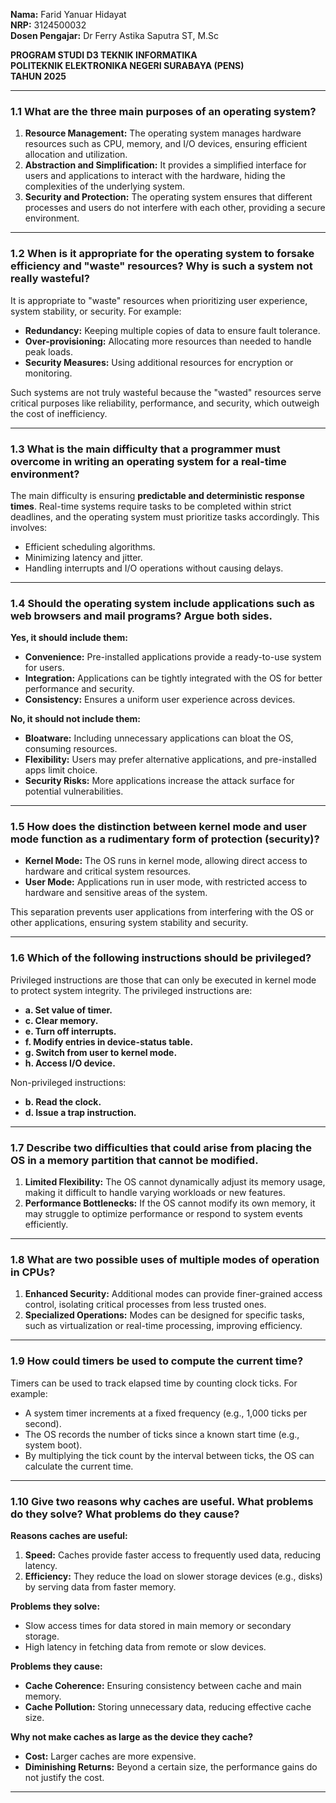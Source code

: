 **Nama:** Farid Yanuar Hidayat  
**NRP:** 3124500032  
**Dosen Pengajar:** Dr Ferry Astika Saputra ST, M.Sc  

**PROGRAM STUDI D3 TEKNIK INFORMATIKA**  
**POLITEKNIK ELEKTRONIKA NEGERI SURABAYA (PENS)**  
**TAHUN 2025**  

---

### **1.1 What are the three main purposes of an operating system?**

1. **Resource Management:** The operating system manages hardware resources such as CPU, memory, and I/O devices, ensuring efficient allocation and utilization.
2. **Abstraction and Simplification:** It provides a simplified interface for users and applications to interact with the hardware, hiding the complexities of the underlying system.
3. **Security and Protection:** The operating system ensures that different processes and users do not interfere with each other, providing a secure environment.

---

### **1.2 When is it appropriate for the operating system to forsake efficiency and "waste" resources? Why is such a system not really wasteful?**

It is appropriate to "waste" resources when prioritizing user experience, system stability, or security. For example:
- **Redundancy:** Keeping multiple copies of data to ensure fault tolerance.
- **Over-provisioning:** Allocating more resources than needed to handle peak loads.
- **Security Measures:** Using additional resources for encryption or monitoring.

Such systems are not truly wasteful because the "wasted" resources serve critical purposes like reliability, performance, and security, which outweigh the cost of inefficiency.

---

### **1.3 What is the main difficulty that a programmer must overcome in writing an operating system for a real-time environment?**

The main difficulty is ensuring **predictable and deterministic response times**. Real-time systems require tasks to be completed within strict deadlines, and the operating system must prioritize tasks accordingly. This involves:
- Efficient scheduling algorithms.
- Minimizing latency and jitter.
- Handling interrupts and I/O operations without causing delays.

---

### **1.4 Should the operating system include applications such as web browsers and mail programs? Argue both sides.**

**Yes, it should include them:**
- **Convenience:** Pre-installed applications provide a ready-to-use system for users.
- **Integration:** Applications can be tightly integrated with the OS for better performance and security.
- **Consistency:** Ensures a uniform user experience across devices.

**No, it should not include them:**
- **Bloatware:** Including unnecessary applications can bloat the OS, consuming resources.
- **Flexibility:** Users may prefer alternative applications, and pre-installed apps limit choice.
- **Security Risks:** More applications increase the attack surface for potential vulnerabilities.

---

### **1.5 How does the distinction between kernel mode and user mode function as a rudimentary form of protection (security)?**

- **Kernel Mode:** The OS runs in kernel mode, allowing direct access to hardware and critical system resources.
- **User Mode:** Applications run in user mode, with restricted access to hardware and sensitive areas of the system.

This separation prevents user applications from interfering with the OS or other applications, ensuring system stability and security.

---

### **1.6 Which of the following instructions should be privileged?**

Privileged instructions are those that can only be executed in kernel mode to protect system integrity. The privileged instructions are:
- **a. Set value of timer.**
- **c. Clear memory.**
- **e. Turn off interrupts.**
- **f. Modify entries in device-status table.**
- **g. Switch from user to kernel mode.**
- **h. Access I/O device.**

Non-privileged instructions:
- **b. Read the clock.**
- **d. Issue a trap instruction.**

---

### **1.7 Describe two difficulties that could arise from placing the OS in a memory partition that cannot be modified.**

1. **Limited Flexibility:** The OS cannot dynamically adjust its memory usage, making it difficult to handle varying workloads or new features.
2. **Performance Bottlenecks:** If the OS cannot modify its own memory, it may struggle to optimize performance or respond to system events efficiently.

---

### **1.8 What are two possible uses of multiple modes of operation in CPUs?**

1. **Enhanced Security:** Additional modes can provide finer-grained access control, isolating critical processes from less trusted ones.
2. **Specialized Operations:** Modes can be designed for specific tasks, such as virtualization or real-time processing, improving efficiency.

---

### **1.9 How could timers be used to compute the current time?**

Timers can be used to track elapsed time by counting clock ticks. For example:
- A system timer increments at a fixed frequency (e.g., 1,000 ticks per second).
- The OS records the number of ticks since a known start time (e.g., system boot).
- By multiplying the tick count by the interval between ticks, the OS can calculate the current time.

---

### **1.10 Give two reasons why caches are useful. What problems do they solve? What problems do they cause?**

**Reasons caches are useful:**
1. **Speed:** Caches provide faster access to frequently used data, reducing latency.
2. **Efficiency:** They reduce the load on slower storage devices (e.g., disks) by serving data from faster memory.

**Problems they solve:**
- Slow access times for data stored in main memory or secondary storage.
- High latency in fetching data from remote or slow devices.

**Problems they cause:**
- **Cache Coherence:** Ensuring consistency between cache and main memory.
- **Cache Pollution:** Storing unnecessary data, reducing effective cache size.

**Why not make caches as large as the device they cache?**
- **Cost:** Larger caches are more expensive.
- **Diminishing Returns:** Beyond a certain size, the performance gains do not justify the cost.

---
